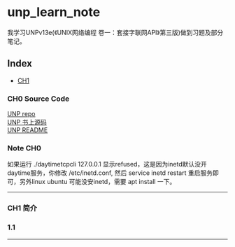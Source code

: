 # unp_learn_note

我学习UNPv13e(《UNIX网络编程 卷一：套接字联网API》第三版)做到习题及部分笔记。

## Index

- [CH1](#CH1-简介)

### CH0 Source Code

[UNP repo](https://github.com/unpbook/unpv13e)  
[UNP 书上源码](./unpv13e)  
[UNP README](./unpv13e/README)

### Note CH0

如果运行 ./daytimetcpcli 127.0.0.1 显示refused，这是因为inetd默认没开daytime服务，你修改 /etc/inetd.conf, 然后 service inetd restart 重启服务即可，另外linux ubuntu 可能没安inetd，需要 apt install 一下。

---

### CH1 简介

### 1.1

---
